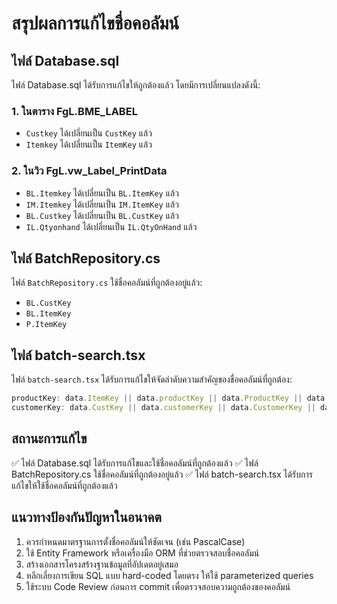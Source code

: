 # สรุปผลการแก้ไขชื่อคอลัมน์

## ไฟล์ Database.sql

ไฟล์ Database.sql ได้รับการแก้ไขให้ถูกต้องแล้ว โดยมีการเปลี่ยนแปลงดังนี้:

### 1. ในตาราง FgL.BME_LABEL
- `Custkey` ได้เปลี่ยนเป็น `CustKey` แล้ว
- `Itemkey` ได้เปลี่ยนเป็น `ItemKey` แล้ว

### 2. ในวิว FgL.vw_Label_PrintData
- `BL.Itemkey` ได้เปลี่ยนเป็น `BL.ItemKey` แล้ว
- `IM.Itemkey` ได้เปลี่ยนเป็น `IM.ItemKey` แล้ว
- `BL.Custkey` ได้เปลี่ยนเป็น `BL.CustKey` แล้ว
- `IL.Qtyonhand` ได้เปลี่ยนเป็น `IL.QtyOnHand` แล้ว

## ไฟล์ BatchRepository.cs

ไฟล์ `BatchRepository.cs` ใช้ชื่อคอลัมน์ที่ถูกต้องอยู่แล้ว:
- `BL.CustKey`
- `BL.ItemKey`
- `P.ItemKey`

## ไฟล์ batch-search.tsx

ไฟล์ `batch-search.tsx` ได้รับการแก้ไขให้จัดลำดับความสำคัญของชื่อคอลัมน์ที่ถูกต้อง:
```javascript
productKey: data.ItemKey || data.productKey || data.ProductKey || data.Itemkey || '',
customerKey: data.CustKey || data.customerKey || data.CustomerKey || data.Custkey || '',
```

## สถานะการแก้ไข

✅ ไฟล์ Database.sql ได้รับการแก้ไขและใช้ชื่อคอลัมน์ที่ถูกต้องแล้ว
✅ ไฟล์ BatchRepository.cs ใช้ชื่อคอลัมน์ที่ถูกต้องอยู่แล้ว
✅ ไฟล์ batch-search.tsx ได้รับการแก้ไขให้ใช้ชื่อคอลัมน์ที่ถูกต้องแล้ว

## แนวทางป้องกันปัญหาในอนาคต

1. ควรกำหนดมาตรฐานการตั้งชื่อคอลัมน์ให้ชัดเจน (เช่น PascalCase)
2. ใช้ Entity Framework หรือเครื่องมือ ORM ที่ช่วยตรวจสอบชื่อคอลัมน์
3. สร้างเอกสารโครงสร้างฐานข้อมูลที่อัปเดตอยู่เสมอ
4. หลีกเลี่ยงการเขียน SQL แบบ hard-coded โดยตรง ให้ใช้ parameterized queries
5. ใช้ระบบ Code Review ก่อนการ commit เพื่อตรวจสอบความถูกต้องของคอลัมน์ 